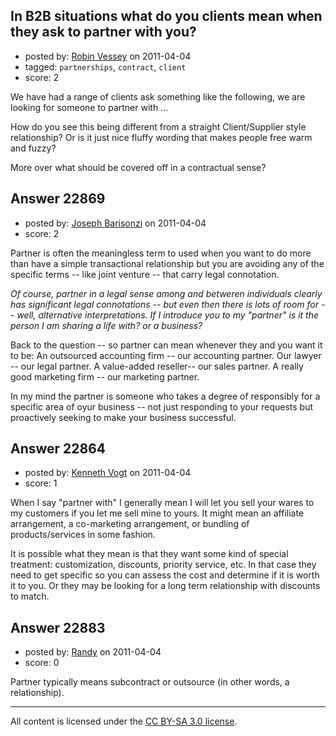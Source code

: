 ## In B2B situations what do you clients mean when they ask to partner with you?

- posted by: [Robin Vessey](https://stackexchange.com/users/-1/984-robin-vessey) on 2011-04-04
- tagged: `partnerships`, `contract`, `client`
- score: 2

We have had a range of clients ask something like the following, we are looking for someone to partner with ...

How do you see this being different from a straight Client/Supplier style relationship? Or is it just nice fluffy wording that makes people free warm and fuzzy?

More over what should be covered off in a contractual sense?


## Answer 22869

- posted by: [Joseph Barisonzi](https://stackexchange.com/users/-1/8791-joseph-barisonzi) on 2011-04-04
- score: 2

Partner is often the meaningless term to used when you want to do more than have a simple transactional relationship but you are avoiding any of the specific terms -- like joint venture -- that carry legal connotation.

*Of course, partner in a legal sense among and betweren individuals clearly has significant legal connotations -- but even then there is lots of room for -- well, alternative interpretations. If I introduce you to my "partner" is it the person I am sharing a life with? or a business?* 

Back to the question -- so partner can mean whenever they and you want it to be: An outsourced accounting firm -- our accounting partner. Our lawyer -- our legal partner. A value-added reseller-- our sales partner. A really good marketing firm -- our marketing partner. 

In my mind the partner is someone who takes a degree of responsibly for a specific area of oyur business -- not just responding to your requests but proactively seeking to make your business successful. 


## Answer 22864

- posted by: [Kenneth Vogt](https://stackexchange.com/users/-1/6736-kenneth-vogt) on 2011-04-04
- score: 1

When I say "partner with" I generally mean I will let you sell your wares to my customers if you let me sell mine to yours. It might mean an affiliate arrangement, a co-marketing arrangement, or bundling of products/services in some fashion.

It is possible what they mean is that they want some kind of special treatment: customization, discounts, priority service, etc. In that case they need to get specific so you can assess the cost and determine if it is worth it to you. Or they may be looking for a long term relationship with discounts to match.


## Answer 22883

- posted by: [Randy](https://stackexchange.com/users/-1/8065-randy) on 2011-04-04
- score: 0

Partner typically means subcontract or outsource (in other words, a relationship).





---

All content is licensed under the [CC BY-SA 3.0 license](https://creativecommons.org/licenses/by-sa/3.0/).
